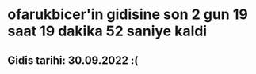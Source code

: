 # ofarukbicer'in gidisine son 2 gun 19 saat 19 dakika 52 saniye kaldi

## Gidis tarihi: 30.09.2022 :(